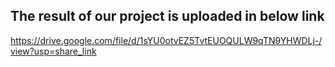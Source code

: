 ## The result of our project is uploaded in below link

https://drive.google.com/file/d/1sYU0otvEZ5TvtEUOQULW9qTN9YHWDLj-/view?usp=share_link
